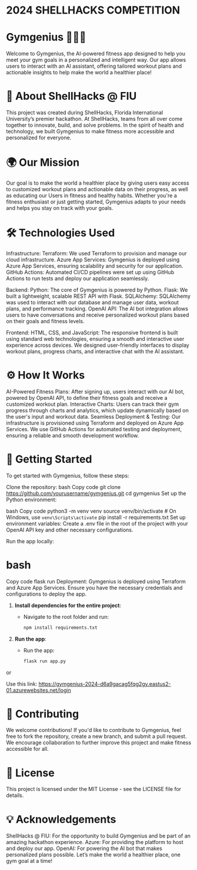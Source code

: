 # 2024 SHELLHACKS COMPETITION
# Gymgenius 🏋️‍♀️💡
Welcome to Gymgenius, the AI-powered fitness app designed to help you meet your gym goals in a personalized and intelligent way. Our app allows users to interact with an AI assistant, offering tailored workout plans and actionable insights to help make the world a healthier place!

# 🚀 About ShellHacks @ FIU
This project was created during ShellHacks, Florida International University’s premier hackathon. At ShellHacks, teams from all over come together to innovate, build, and solve problems. In the spirit of health and technology, we built Gymgenius to make fitness more accessible and personalized for everyone.

# 🌍 Our Mission
Our goal is to make the world a healthier place by giving users easy access to customized workout plans and actionable data on their progress, as well as educating our Users in fitness and healthy habits. Whether you're a fitness enthusiast or just getting started, Gymgenius adapts to your needs and helps you stay on track with your goals.

# 🛠️ Technologies Used
Infrastructure:
Terraform: We used Terraform to provision and manage our cloud infrastructure.
Azure App Services: Gymgenius is deployed using Azure App Services, ensuring scalability and security for our application.
GitHub Actions: Automated CI/CD pipelines were set up using GitHub Actions to run tests and deploy our application seamlessly.

Backend:
Python: The core of Gymgenius is powered by Python.
Flask: We built a lightweight, scalable REST API with Flask.
SQLAlchemy: SQLAlchemy was used to interact with our database and manage user data, workout plans, and performance tracking.
OpenAI API: The AI bot integration allows users to have conversations and receive personalized workout plans based on their goals and fitness levels.

Frontend:
HTML, CSS, and JavaScript: The responsive frontend is built using standard web technologies, ensuring a smooth and interactive user experience across devices.
We designed user-friendly interfaces to display workout plans, progress charts, and interactive chat with the AI assistant.

# ⚙️ How It Works
AI-Powered Fitness Plans: After signing up, users interact with our AI bot, powered by OpenAI API, to define their fitness goals and receive a customized workout plan.
Interactive Charts: Users can track their gym progress through charts and analytics, which update dynamically based on the user's input and workout data.
Seamless Deployment & Testing: Our infrastructure is provisioned using Terraform and deployed on Azure App Services. We use GitHub Actions for automated testing and deployment, ensuring a reliable and smooth development workflow.
# 🚶 Getting Started
To get started with Gymgenius, follow these steps:

Clone the repository:
bash
Copy code
git clone https://github.com/yourusername/gymgenius.git
cd gymgenius
Set up the Python environment:

bash
Copy code
python3 -m venv venv
source venv/bin/activate  # On Windows, use `venv\Scripts\activate`
pip install -r requirements.txt
Set up environment variables: Create a .env file in the root of the project with your OpenAI API key and other necessary configurations.

Run the app locally:

# bash
Copy code
flask run
Deployment: Gymgenius is deployed using Terraform and Azure App Services. Ensure you have the necessary credentials and configurations to deploy the app.
1. **Install dependencies for the entire project**:
   - Navigate to the root folder and run:
     ```bash
     npm install requirements.txt
     ```

2. **Run the app**:
   - Run the app:
     ```bash
     flask run app.py
     ```
or 

Use this link: https://gymgenius-2024-d6a9gacag5fqg2gy.eastus2-01.azurewebsites.net/login

# 🤝 Contributing
We welcome contributions! If you'd like to contribute to Gymgenius, feel free to fork the repository, create a new branch, and submit a pull request. We encourage collaboration to further improve this project and make fitness accessible for all.

# 📄 License
This project is licensed under the MIT License - see the LICENSE file for details.

# 💡 Acknowledgements
ShellHacks @ FIU: For the opportunity to build Gymgenius and be part of an amazing hackathon experience.
Azure: For providing the platform to host and deploy our app.
OpenAI: For powering the AI bot that makes personalized plans possible.
Let’s make the world a healthier place, one gym goal at a time!

